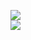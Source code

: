 [![](https://img.shields.io/badge/Made%20With-Github%20Spray-lightgrey.svg?style=for-the-badge&logo=github)](https://github.com/Annihil/github-spray#2223)  
[![](https://i.imgur.com/2DrTn0Z.gif)](https://github.com/Annihil/github-spray)